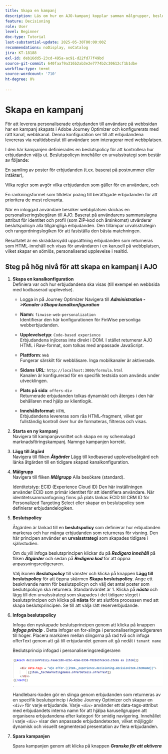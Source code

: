 ```yaml
---
title: Skapa en kampanj
description: Läs om hur en AJO-kampanj kopplar samman målgrupper, beslutspolicyer och kanaler för att leverera personaliserade erbjudanden i rätt ögonblick över olika kontaktytor.
feature: Decisioning
role: User
level: Beginner
doc-type: Tutorial
last-substantial-update: 2025-05-30T00:00:00Z
recommendations: noDisplay, noCatalog
jira: KT-18188
exl-id: deb16dd5-23cd-495a-ac91-d22fd77f49bd
source-git-commit: 640faaf9a316b2ab3e2e7774b2c30612cf1b1dbe
workflow-type: tm+mt
source-wordcount: '710'
ht-degree: 0%

---
```


# Skapa en kampanj

För att leverera personaliserade erbjudanden till användare på webbsidan har en kampanj skapats i Adobe Journey Optimizer och konfigurerats med rätt kanal, webbkanal. Denna konfiguration ser till att erbjudandena levereras via realtidsbeslut till användare som interagerar med webbplatsen.

I den här kampanjen definierades en beslutspolicy för att kontrollera hur erbjudanden väljs ut. Beslutspolicyn innehåller en urvalsstrategi som består av följande:

En samling av poster för erbjudanden (t.ex. baserat på postnummer eller intäkter),

Vilka regler som avgör vilka erbjudanden som gäller för en användare, och

En rankningsformel som tilldelar poäng till berättigade erbjudanden för att prioritera de mest relevanta.

När en inloggad användare besöker webbplatsen skickas en personaliseringsbegäran till AJO. Baserat på användarens sammanslagna attribut för identitet och profil (som ZIP-kod och årsinkomst) utvärderar beslutspolicyn alla tillgängliga erbjudanden. Den tillämpar urvalsstrategin och rangordningslogiken för att fastställa den bästa matchningen.

Resultatet är en skräddarsydd uppsättning erbjudanden som returneras som HTML-innehåll och visas för användaren i en karusell på webbplatsen, vilket skapar en sömlös, personaliserad upplevelse i realtid.


## Steg på hög nivå för att skapa en kampanj i AJO

1. **Skapa en kanalkonfiguration**\
   Definiera var och hur erbjudandena ska visas (till exempel en webbsida med kodbaserad upplevelse).
   - Logga in på Journey Optimizer
Navigera till _**Administration ->Kanaler->Skapa kanalkonfiguration**_
   - **Namn**: `finwise-web-personalization`\
     Identifierar den här konfigurationen för FinWise personliga webberbjudanden.

   - **Upplevelsetyp**: `Code-based experience`\
     Erbjudandena injiceras inte direkt i DOM. I stället returnerar AJO HTML i Raw-format, som tolkas med anpassade JavaScript.

   - **Plattform**: `Web`\
     Fungerar särskilt för webbläsare. Inga mobilkanaler är aktiverade.


   - **Sidans URL**: `http://localhost:3000/formula.html`\
     Kanalen är konfigurerad för en specifik testsida som används under utvecklingen.

   - **Plats på sida**: `offers-div`\
     Returnerade erbjudanden tolkas dynamiskt och återges i den här behållaren med hjälp av klientlogik.

   - **Innehållsformat**: `HTML`\
     Erbjudandena levereras som råa HTML-fragment, vilket ger fullständig kontroll över hur de formateras, filtreras och visas.


2. **Starta en ny kampanj**\
   Navigera till kampanjavsnittet och skapa en ny schemalagd marknadsföringskampanj. Namnge kampanjen korrekt.


3. **Lägg till åtgärd**\
   Navigera till fliken _**Åtgärder**_
Lägg till kodbaserad upplevelseåtgärd och länka åtgärden till en tidigare skapad kanalkonfiguration.



4. **Målgrupp**\
   Navigera till fliken _**Målgrupp**_
Alla besökare (standard).

   Identitetstyp: ECID (Experience Cloud ID)
Den här inställningen använder ECID som primär identitet för att identifiera användare. När identitetssammanfogning finns på plats länkas ECID till CRM ID för Personalized Targeting Select eller skapar en beslutspolicy som definierar erbjudandelogiken.

5. **Beslutspolicy**


   Åtgärden är länkad till en **beslutspolicy** som definierar hur erbjudanden markeras och hur många erbjudanden som returneras för visning. Den här principen använder en **urvalsstrategi** som skapades tidigare i självstudien.

   Om du vill infoga beslutsprincipen klickar du på **_Redigera innehåll_** på fliken _**Åtgärder**_ och sedan på **_Redigera kod_** för att öppna anpassningsredigeraren.

   Välj ikonen _**Beslutspolicy**_ till vänster och klicka på knappen **Lägg till beslutspolicy** för att öppna skärmen **Skapa beslutspolicy**. Ange ett beskrivande namn för beslutspolicyn och välj det antal poster som beslutspolicyn ska returnera. Standardvärdet är 1.
Klicka på **_nästa_** och lägg till den urvalsstrategi som skapades i det tidigare steget i beslutsprincipen och klicka på **nästa** för att slutföra processen med att skapa beslutsprincipen. Se till att välja rätt reserverbjudande.

6. **Infoga beslutspolicy**

   Infoga den nyskapade beslutsprincipen genom att klicka på knappen _**Infoga princip**_ . Detta infogar en for-slinga i personaliseringsredigeraren till höger.
Placera markören mellan slingorna på rad två och infoga offerText genom att gå till erbjudandet genom att gå nedåt i `tenant name`

   Beslutsprincip infogad i personaliseringsredigeraren

   ![personaliseringsredigerare](assets/personalization-editor.png)



   Handlebars-koden gör en slinga genom erbjudanden som returneras av en specifik beslutsprincip i Adobe Journey Optimizer och skapar en `<div>` för varje erbjudande. Varje `<div>` använder ett data-tags-attribut med erbjudandets interna namn för att hjälpa karusellgruppen att organisera erbjudandena efter kategori för smidig navigering. Innehållet i varje `<div>` visar den anpassade erbjudandetexten, vilket möjliggör dynamisk och visuellt segmenterad presentation av flera erbjudanden.

7. **Spara kampanjen**

   Spara kampanjen genom att klicka på knappen _**Granska för att aktivera**_


